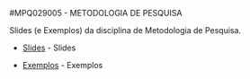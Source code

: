 #MPQ029005 - METODOLOGIA DE PESQUISA

Slides (e Exemplos) da disciplina de Metodologia de Pesquisa.

* [Slides](slides) - Slides
  
* [Exemplos](exemplos) - Exemplos
